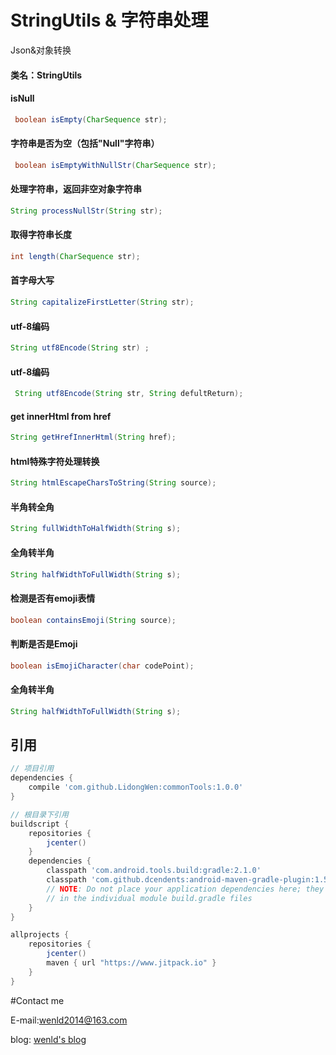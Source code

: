 # StringUtils & 字符串处理
Json&对象转换
#### 类名：StringUtils

#### isNull
```java
 boolean isEmpty(CharSequence str);
```
#### 字符串是否为空（包括"Null"字符串）
```java
 boolean isEmptyWithNullStr(CharSequence str);
```
#### 处理字符串，返回非空对象字符串
```java
String processNullStr(String str);
```
#### 取得字符串长度
```java
int length(CharSequence str);
```
#### 首字母大写
```java
String capitalizeFirstLetter(String str);
```
#### utf-8编码
```java
String utf8Encode(String str) ;
```
#### utf-8编码
```java
 String utf8Encode(String str, String defultReturn);
```
#### get innerHtml from href
```java
String getHrefInnerHtml(String href);
```

#### html特殊字符处理转换
```java
String htmlEscapeCharsToString(String source);
```
####  半角转全角
```java
String fullWidthToHalfWidth(String s);
```
#### 全角转半角
```java
String halfWidthToFullWidth(String s);
```

#### 检测是否有emoji表情
```java
boolean containsEmoji(String source);
```
####  判断是否是Emoji
```java
boolean isEmojiCharacter(char codePoint);
```
#### 全角转半角
```java
String halfWidthToFullWidth(String s);
```
## 引用
```groovy
// 项目引用
dependencies {
    compile 'com.github.LidongWen:commonTools:1.0.0'
}

// 根目录下引用
buildscript {
    repositories {
        jcenter()
    }
    dependencies {
        classpath 'com.android.tools.build:gradle:2.1.0'
        classpath 'com.github.dcendents:android-maven-gradle-plugin:1.5'
        // NOTE: Do not place your application dependencies here; they belong
        // in the individual module build.gradle files
    }
}

allprojects {
    repositories {
        jcenter()
        maven { url "https://www.jitpack.io" }
    }
}
```

#Contact me

E-mail:wenld2014@163.com

blog: [wenld's blog](http://blog.csdn.net/sinat_15877283)
